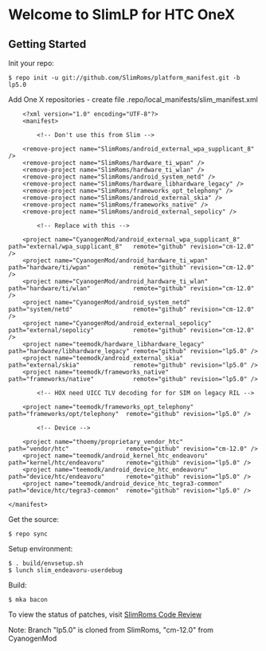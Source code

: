 Welcome to SlimLP for HTC OneX
==============================


Getting Started
---------------

Init your repo:

    $ repo init -u git://github.com/SlimRoms/platform_manifest.git -b lp5.0

Add One X repositories - create file .repo/local_manifests/slim_manifest.xml

        <?xml version="1.0" encoding="UTF-8"?>
        <manifest>

            <!-- Don't use this from Slim -->

        <remove-project name="SlimRoms/android_external_wpa_supplicant_8" />
        <remove-project name="SlimRoms/hardware_ti_wpan" />
        <remove-project name="SlimRoms/hardware_ti_wlan" />
        <remove-project name="SlimRoms/android_system_netd" />
        <remove-project name="SlimRoms/hardware_libhardware_legacy" />
        <remove-project name="SlimRoms/frameworks_opt_telephony" />
        <remove-project name="SlimRoms/android_external_skia" />
        <remove-project name="SlimRoms/frameworks_native" />
        <remove-project name="SlimRoms/android_external_sepolicy" />

            <!-- Replace with this -->

        <project name="CyanogenMod/android_external_wpa_supplicant_8" path="external/wpa_supplicant_8"   remote="github" revision="cm-12.0" />
        <project name="CyanogenMod/android_hardware_ti_wpan"          path="hardware/ti/wpan"            remote="github" revision="cm-12.0" />
        <project name="CyanogenMod/android_hardware_ti_wlan"          path="hardware/ti/wlan"            remote="github" revision="cm-12.0" />
        <project name="CyanogenMod/android_system_netd"               path="system/netd"                 remote="github" revision="cm-12.0" />
        <project name="CyanogenMod/android_external_sepolicy"         path="external/sepolicy"           remote="github" revision="cm-12.0" />
        <project name="teemodk/hardware_libhardware_legacy"           path="hardware/libhardware_legacy" remote="github" revision="lp5.0" />
        <project name="teemodk/android_external_skia"                 path="external/skia"               remote="github" revision="lp5.0" />
        <project name="teemodk/frameworks_native"                     path="frameworks/native"           remote="github" revision="lp5.0" />

            <!-- HOX need UICC TLV decoding for for SIM on legacy RIL -->

        <project name="teemodk/frameworks_opt_telephony"              path="frameworks/opt/telephony"  remote="github" revision="lp5.0" />

            <!-- Device -->

        <project name="thoemy/proprietary_vendor_htc"                 path="vendor/htc"                remote="github" revision="cm-12.0" />
        <project name="teemodk/android_kernel_htc_endeavoru"          path="kernel/htc/endeavoru"      remote="github" revision="lp5.0" />
        <project name="teemodk/android_device_htc_endeavoru"          path="device/htc/endeavoru"      remote="github" revision="lp5.0" />
        <project name="teemodk/android_device_htc_tegra3-common"      path="device/htc/tegra3-common"  remote="github" revision="lp5.0" />

    </manifest>


Get the source:

    $ repo sync

Setup environment:

    $ . build/envsetup.sh
    $ lunch slim_endeavoru-userdebug

Build:

    $ mka bacon




To view the status of patches, visit [SlimRoms Code Review](http://gerrit.slimroms.net)

Note: Branch "lp5.0" is cloned from SlimRoms, "cm-12.0" from CyanogenMod
